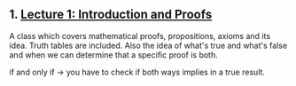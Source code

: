 ## 1. [Lecture 1: Introduction and Proofs](https://www.youtube.com/watch?v=L3LMbpZIKhQ&feature=youtu.be&list=PLB7540DEDD482705B&t=1684)

A class which covers mathematical proofs, propositions, axioms and its idea. Truth tables are included. Also the idea of what's true and what's false and when we can determine that a specific proof is both.

if and only if -> you have to check if both ways implies in a true result.
